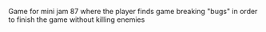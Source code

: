 Game for mini jam 87 where the player finds game breaking "bugs" in order to finish the game without killing enemies
